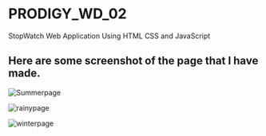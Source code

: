 # PRODIGY_WD_02
StopWatch Web Application Using HTML CSS and JavaScript
## Here are some screenshot of the page that I have made.

![Summerpage](https://github.com/user-attachments/assets/2a04bf73-7c9a-4df1-9fbe-0ba96c8c730e)


![rainypage](https://github.com/user-attachments/assets/958356d3-fad4-4f2c-a2cf-0747e72dc2ec)

![winterpage](https://github.com/user-attachments/assets/48b50eb2-3d81-458a-8ef8-e6cbe7474b14)
